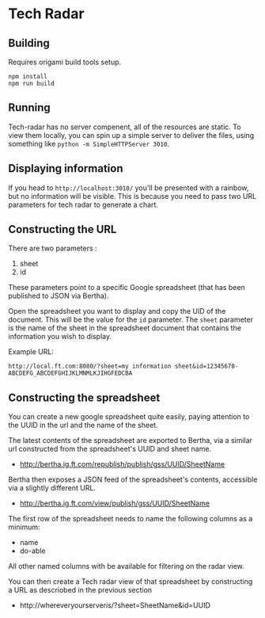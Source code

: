 # Tech Radar

## Building

Requires origami build tools setup.

```
npm install
npm run build
```

## Running

Tech-radar has no server compenent, all of the resources are static. To view them locally, you can spin up a simple server to deliver the files, using something like `python -m SimpleHTTPServer 3010`.

## Displaying information

If you head to `http://localhost:3010/` you'll be presented with a rainbow, but no information will be visible. This is because you need to pass two URL parameters for tech radar to generate a chart.

## Constructing the URL

There are two parameters :

1. sheet
2. id

These parameters point to a specific Google spreadsheet (that has been published to JSON via Bertha). 

Open the spreadsheet you want to display and copy the UID of the document. This will be the value for the `id` parameter.
The `sheet` parameter is the name of the sheet in the spreadsheet document that contains the information you wish to display.

Example URL:

```http://local.ft.com:8080/?sheet=my information sheet&id=12345678-ABCDEFG_ABCDEFGHIJKLMNMLKJIHGFEDCBA```

## Constructing the spreadsheet

You can create a new google spreadsheet quite easily, paying attention to the UUID in the url and the name of the sheet.

The latest contents of the spreadsheet are exported to Bertha, via a similar url constructed from the spreadsheet's UUID and sheet name.

* http://bertha.ig.ft.com/republish/publish/gss/UUID/SheetName

Bertha then exposes a JSON feed of the spreadsheet's contents, accessible via a slightly different URL.

* http://bertha.ig.ft.com/view/publish/gss/UUID/SheetName

The first row of the spreadsheet needs to name the following columns as a minimum:

* name
* do-able

All other named columns with be available for filtering on the radar view.

You can then create a Tech radar view of that spreadsheet by constructing a URL as descriobed in the previous section

* http://whereveryourserveris/?sheet=SheetName&id=UUID
